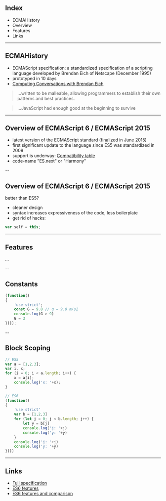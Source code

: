 ## Index

* ECMAHistory
* Overview
* Features
* Links

---
## ECMAHistory

* ECMAScript specification: a standardized specification of a scripting language developed by Brendan Eich of Netscape (December 1995)
* prototyped in 10 days
* [Computing Conversations with Brendan Eich](https://www.youtube.com/watch?v=IPxQ9kEaF8c)

> ...written to be malleable, allowing programmers to establish their own patterns and best practices.


> ...JavaScript had enough good at the beginning to survive

---
## Overview of ECMAScript 6 / ECMAScript 2015

* latest version of the ECMAScript standard (finalized in June 2015)
* first significant update to the language since ES5 was standardized in 2009
* support is underway: [Compatibility table](http://kangax.github.io/compat-table/es6/)
* code-name "ES.next" or "Harmony"

--
## Overview of ECMAScript 6 / ECMAScript 2015

better than ES5?
* cleaner design
* syntax increases expressiveness of the code, less boilerplate
* get rid of hacks: 

```javascript 
var self = this;
```

---
## Features
...

--
## Constants
```javascript 
(function()
{
    'use strict';
	const G = 9.8 // g = 9.8 m/s2
	console.log(G > 9)
	G = 3
}());
```

--
## Block Scoping
```javascript 
// ES5
var a = [1,2,3];
var i, x;
for (i = 0; i < a.length; i++) {
    x = a[i];
    console.log('x: '+x);
}

// ES6
(function()
{
    'use strict'
	var b = [1,2,3]
	for (let j = 0; j < b.length; j++) {
    	let y = b[j]
    	console.log('j: '+j)
    	console.log('y: '+y)
	}
	console.log('j: '+j)
    console.log('y: '+y)
}())
```

---
## Links

* [Full specification](http://www.ecma-international.org/ecma-262/6.0/)
* [ES6 features](https://github.com/lukehoban/es6features)
* [ES6 features and comparison](http://es6-features.org/)